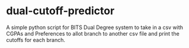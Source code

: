 # dual-cutoff-predictor
A simple python script for BITS Dual Degree system to take in a csv with CGPAs and Preferences to allot branch to another csv file and print the cutoffs for each branch.
